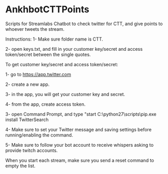 # AnkhbotCTTPoints
Scripts for Streamlabs Chatbot to check twitter for CTT, and give points to whoever tweets the stream.

Instructions:
1- Make sure folder name is CTT.

2- open keys.txt, and fill in your customer key/secret and access token/secret between the single quotes.

  To get customer key/secret and access token/secret:
  
  1- go to https://app.twitter.com
  
  2- create a new app.
  
  3- in the app, you will get your customer key and secret.
  
  4- from the app, create access token.
  
  
  
3- open Command Prompt, and type "start C:\python27\scripts\pip.exe install TwitterSearch

4- Make sure to set your Twitter message and saving settings before running/enabling the command.

5- Make sure to follow your bot account to receive whispers asking to provide twitch accounts.

When you start each stream, make sure you send a reset command to empty the list.
